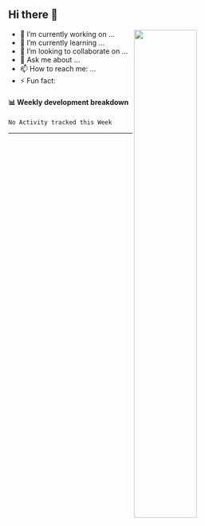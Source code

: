 ## Hi there 👋

[<img align="right" width="50%" src="https://github-readme-stats.vercel.app/api?username=su-zitong">](https://github-readme-stats.vercel.app/api?username=su-zitong)

- 🔭 I’m currently working on ...
- 🌱 I’m currently learning ...
- 👯 I’m looking to collaborate on ...
- 💬 Ask me about ...
- 📫 How to reach me: ...
- ⚡ Fun fact: 

#### 📊 Weekly development breakdown
<!--START_SECTION:waka-->
```text
No Activity tracked this Week
```
<!--END_SECTION:waka-->

---



